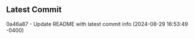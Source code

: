 
## Latest Commit
0a46a87 - Update README with latest commit info (2024-08-29 16:53:49 -0400) <Yunxi-Zhou>
